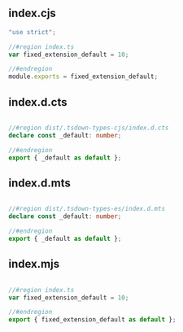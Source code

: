 ## index.cjs

```cjs
"use strict";

//#region index.ts
var fixed_extension_default = 10;

//#endregion
module.exports = fixed_extension_default;
```
## index.d.cts

```cts

//#region dist/.tsdown-types-cjs/index.d.cts
declare const _default: number;

//#endregion
export { _default as default };
```
## index.d.mts

```mts

//#region dist/.tsdown-types-es/index.d.mts
declare const _default: number;

//#endregion
export { _default as default };
```
## index.mjs

```mjs

//#region index.ts
var fixed_extension_default = 10;

//#endregion
export { fixed_extension_default as default };
```
